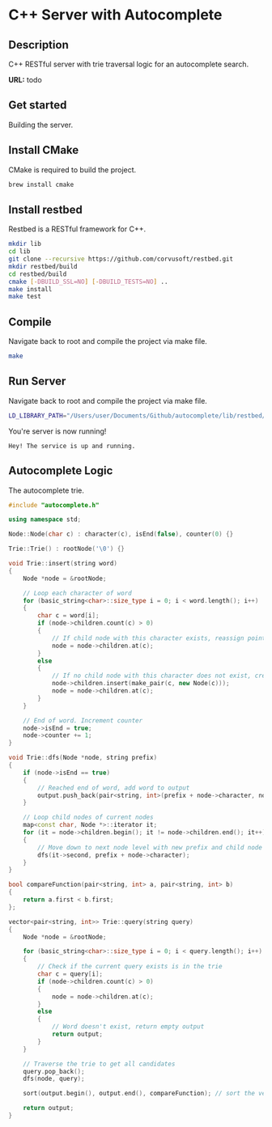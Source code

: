 # C++ Server with Autocomplete

## Description

C++ RESTful server with trie traversal logic for an autocomplete search.

**URL:** todo

## Get started

Building the server.

## Install CMake

CMake is required to build the project.

```bash
brew install cmake
```

## Install restbed

Restbed is a RESTful framework for C++.

```bash
mkdir lib
cd lib
git clone --recursive https://github.com/corvusoft/restbed.git
mkdir restbed/build
cd restbed/build
cmake [-DBUILD_SSL=NO] [-DBUILD_TESTS=NO] ..
make install
make test
```

## Compile

Navigate back to root and compile the project via make file.

```bash
make
```

## Run Server

Navigate back to root and compile the project via make file.

```bash
LD_LIBRARY_PATH="/Users/user/Documents/Github/autocomplete/lib/restbed/distribution/library" ./bin/server
```

You're server is now running!

```console
Hey! The service is up and running.
```

## Autocomplete Logic

The autocomplete trie.

```c++
#include "autocomplete.h"

using namespace std;

Node::Node(char c) : character(c), isEnd(false), counter(0) {}

Trie::Trie() : rootNode('\0') {}

void Trie::insert(string word)
{
    Node *node = &rootNode;

    // Loop each character of word
    for (basic_string<char>::size_type i = 0; i < word.length(); i++)
    {
        char c = word[i];
        if (node->children.count(c) > 0)
        {
            // If child node with this character exists, reassign pointer to child node
            node = node->children.at(c);
        }
        else
        {
            // If no child node with this character does not exist, create new node and reassign pointer
            node->children.insert(make_pair(c, new Node(c)));
            node = node->children.at(c);
        }
    }

    // End of word. Increment counter
    node->isEnd = true;
    node->counter += 1;
}

void Trie::dfs(Node *node, string prefix)
{
    if (node->isEnd == true)
    {
        // Reached end of word, add word to output
        output.push_back(pair<string, int>(prefix + node->character, node->counter));
    }

    // Loop child nodes of current nodes
    map<const char, Node *>::iterator it;
    for (it = node->children.begin(); it != node->children.end(); it++)
    {
        // Move down to next node level with new prefix and child node's character
        dfs(it->second, prefix + node->character);
    }
}

bool compareFunction(pair<string, int> a, pair<string, int> b)
{
    return a.first < b.first;
};

vector<pair<string, int>> Trie::query(string query)
{
    Node *node = &rootNode;

    for (basic_string<char>::size_type i = 0; i < query.length(); i++)
    {
        // Check if the current query exists is in the trie
        char c = query[i];
        if (node->children.count(c) > 0)
        {
            node = node->children.at(c);
        }
        else
        {
            // Word doesn't exist, return empty output
            return output;
        }
    }

    // Traverse the trie to get all candidates
    query.pop_back();
    dfs(node, query);

    sort(output.begin(), output.end(), compareFunction); // sort the vector

    return output;
}
```
